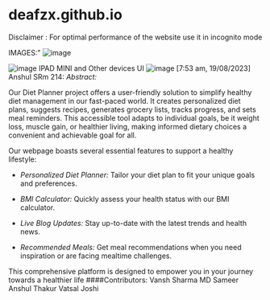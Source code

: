 # deafzx.github.io
 Disclaimer :
 For optimal performance of the website use it in incognito mode
 
IMAGES:"
![image](https://github.com/deafzx/deafzx.github.io/assets/104261020/1fca8945-e8d0-4157-ac00-0445f7181ba6)

![image](https://github.com/deafzx/deafzx.github.io/assets/104261020/a7233789-c5e6-4eb6-8998-577347a6000f)
IPAD MINI and Other devices UI
![image](https://github.com/deafzx/deafzx.github.io/assets/104261020/5272004d-756a-4b83-a66a-b7182d05b38f)
[7:53 am, 19/08/2023] Anshul SRm 214: *Abstract:*

Our Diet Planner project offers a user-friendly solution to simplify healthy diet management in our fast-paced world. It creates personalized diet plans, suggests recipes, generates grocery lists, tracks progress, and sets meal reminders. This accessible tool adapts to individual goals, be it weight loss, muscle gain, or healthier living, making informed dietary choices a convenient and achievable goal for all.


Our webpage boasts several essential features to support a healthy lifestyle:

- *Personalized Diet Planner:* Tailor your diet plan to fit your unique goals and preferences.

- *BMI Calculator:* Quickly assess your health status with our BMI calculator.

- *Live Blog Updates:* Stay up-to-date with the latest trends and health news.

- *Recommended Meals:* Get meal recommendations when you need inspiration or are facing mealtime challenges. 

This comprehensive platform is designed to empower you in your journey towards a healthier life
####Contributors:
Vansh Sharma 
MD Sameer
Anshul Thakur
Vatsal Joshi


